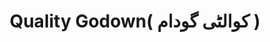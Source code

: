 ---
title: "Quality Godown( کوالٹی گودام )"
url: /karachi/quality-godown-khwltty-gwdm/
shop: electronics
---